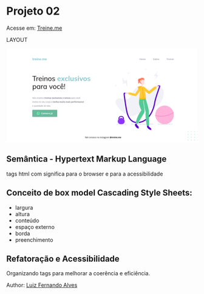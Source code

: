 # Projeto 02

Acesse em: <a href="https://lfoalves.github.io/projeto02-treineme" title="Acessar o site da Treine Me">Treine.me</a>

LAYOUT

<img src="./images/layout.png" alt="Layout da página web">

## Semântica - Hypertext Markup Language
tags html com significa para o browser e para a acessibilidade

## Conceito de box model Cascading Style Sheets:
* largura
* altura
* conteúdo
* espaço externo
* borda
* preenchimento

## Refatoração e Acessibilidade
Organizando tags para melhorar a coerência e eficiência.

Author: <a href="https://www.linkedin.com/in/lfoalves/" target="_blank" title="Autor: Luiz Fernando Alves">Luiz Fernando Alves</a>
